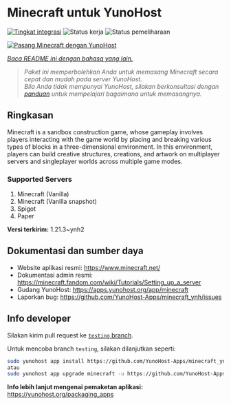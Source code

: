 <!--
N.B.: README ini dibuat secara otomatis oleh <https://github.com/YunoHost/apps/tree/master/tools/readme_generator>
Ini TIDAK boleh diedit dengan tangan.
-->

# Minecraft untuk YunoHost

[![Tingkat integrasi](https://dash.yunohost.org/integration/minecraft.svg)](https://ci-apps.yunohost.org/ci/apps/minecraft/) ![Status kerja](https://ci-apps.yunohost.org/ci/badges/minecraft.status.svg) ![Status pemeliharaan](https://ci-apps.yunohost.org/ci/badges/minecraft.maintain.svg)

[![Pasang Minecraft dengan YunoHost](https://install-app.yunohost.org/install-with-yunohost.svg)](https://install-app.yunohost.org/?app=minecraft)

*[Baca README ini dengan bahasa yang lain.](./ALL_README.md)*

> *Paket ini memperbolehkan Anda untuk memasang Minecraft secara cepat dan mudah pada server YunoHost.*  
> *Bila Anda tidak mempunyai YunoHost, silakan berkonsultasi dengan [panduan](https://yunohost.org/install) untuk mempelajari bagaimana untuk memasangnya.*

## Ringkasan

Minecraft is a sandbox construction game, whose gameplay involves players interacting with the game world by placing and breaking various types of blocks in a three-dimensional environment. In this environment, players can build creative structures, creations, and artwork on multiplayer servers and singleplayer worlds across multiple game modes.

### Supported Servers
 
1. Minecraft (Vanilla)
2. Minecraft (Vanilla snapshot)
3. Spigot
4. Paper


**Versi terkirim:** 1.21.3~ynh2
## Dokumentasi dan sumber daya

- Website aplikasi resmi: <https://www.minecraft.net/>
- Dokumentasi admin resmi: <https://minecraft.fandom.com/wiki/Tutorials/Setting_up_a_server>
- Gudang YunoHost: <https://apps.yunohost.org/app/minecraft>
- Laporkan bug: <https://github.com/YunoHost-Apps/minecraft_ynh/issues>

## Info developer

Silakan kirim pull request ke [`testing` branch](https://github.com/YunoHost-Apps/minecraft_ynh/tree/testing).

Untuk mencoba branch `testing`, silakan dilanjutkan seperti:

```bash
sudo yunohost app install https://github.com/YunoHost-Apps/minecraft_ynh/tree/testing --debug
atau
sudo yunohost app upgrade minecraft -u https://github.com/YunoHost-Apps/minecraft_ynh/tree/testing --debug
```

**Info lebih lanjut mengenai pemaketan aplikasi:** <https://yunohost.org/packaging_apps>
